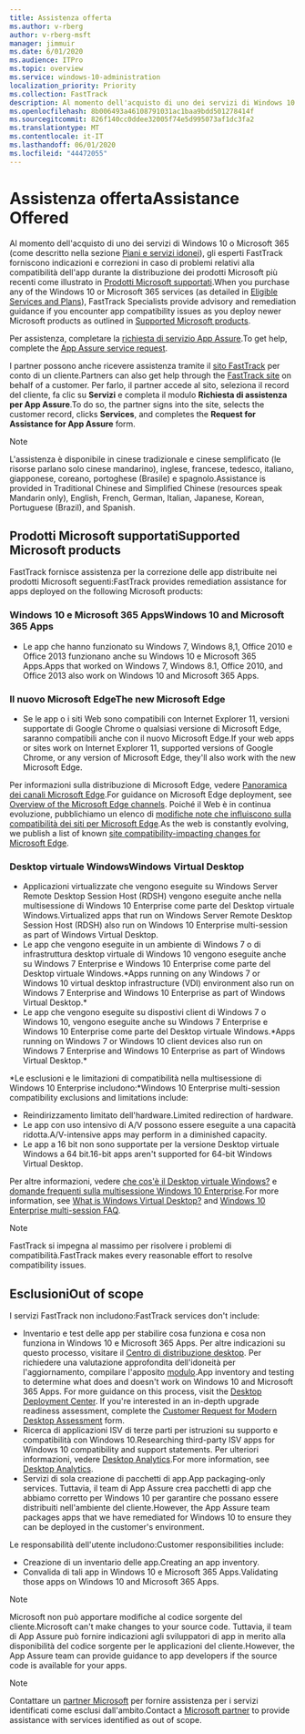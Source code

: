 ```yaml
---
title: Assistenza offerta
ms.author: v-rberg
author: v-rberg-msft
manager: jimmuir
ms.date: 6/01/2020
ms.audience: ITPro
ms.topic: overview
ms.service: windows-10-administration
localization_priority: Priority
ms.collection: FastTrack
description: Al momento dell'acquisto di uno dei servizi di Windows 10 o Microsoft 365, gli esperti FastTrack forniscono indicazioni e correzioni per la distribuzione di Windows 10 e Microsoft 365 Apps e consentono di mantenersi aggiornati senza costi aggiuntivi (con un abbonamento idoneo).
ms.openlocfilehash: 8b006493a46108791031ac1baa9bdd501278414f
ms.sourcegitcommit: 826f140cc0ddee32005f74e5d995073af1dc3fa2
ms.translationtype: MT
ms.contentlocale: it-IT
ms.lasthandoff: 06/01/2020
ms.locfileid: "44472055"
---
```

# <a name="assistance-offered"></a><span data-ttu-id="fb927-103">Assistenza offerta</span><span class="sxs-lookup"><span data-stu-id="fb927-103">Assistance Offered</span></span>  

<span data-ttu-id="fb927-104">Al momento dell'acquisto di uno dei servizi di Windows 10 o Microsoft 365 (come descritto nella sezione [Piani e servizi idonei](M365-eligible-services-and-plans.md)), gli esperti FastTrack forniscono indicazioni e correzioni in caso di problemi relativi alla compatibilità dell'app durante la distribuzione dei prodotti Microsoft più recenti come illustrato in [Prodotti Microsoft supportati](#supported-microsoft-products).</span><span class="sxs-lookup"><span data-stu-id="fb927-104">When you purchase any of the Windows 10 or Microsoft 365 services (as detailed in [Eligible Services and Plans](M365-eligible-services-and-plans.md)), FastTrack Specialists provide advisory and remediation guidance if you encounter app compatibility issues as you deploy newer Microsoft products as outlined in [Supported Microsoft products](#supported-microsoft-products).</span></span>

<span data-ttu-id="fb927-105">Per assistenza, completare la [richiesta di servizio App Assure](https://go.microsoft.com/fwlink/?linkid=2022721).</span><span class="sxs-lookup"><span data-stu-id="fb927-105">To get help, complete the [App Assure service request](https://go.microsoft.com/fwlink/?linkid=2022721).</span></span>

<span data-ttu-id="fb927-106">I partner possono anche ricevere assistenza tramite il [sito FastTrack](https://go.microsoft.com/fwlink/?linkid=780698) per conto di un cliente.</span><span class="sxs-lookup"><span data-stu-id="fb927-106">Partners can also get help through the [FastTrack site](https://go.microsoft.com/fwlink/?linkid=780698) on behalf of a customer.</span></span> <span data-ttu-id="fb927-107">Per farlo, il partner accede al sito, seleziona il record del cliente, fa clic su **Servizi** e completa il modulo **Richiesta di assistenza per App Assure**.</span><span class="sxs-lookup"><span data-stu-id="fb927-107">To do so, the partner signs into the site, selects the customer record, clicks **Services**, and completes the **Request for Assistance for App Assure** form.</span></span>

> [!NOTE]
> <span data-ttu-id="fb927-108">L'assistenza è disponibile in cinese tradizionale e cinese semplificato (le risorse parlano solo cinese mandarino), inglese, francese, tedesco, italiano, giapponese, coreano, portoghese (Brasile) e spagnolo.</span><span class="sxs-lookup"><span data-stu-id="fb927-108">Assistance is provided in Traditional Chinese and Simplified Chinese (resources speak Mandarin only), English, French, German, Italian, Japanese, Korean, Portuguese (Brazil), and Spanish.</span></span> 

## <a name="supported-microsoft-products"></a><span data-ttu-id="fb927-109">Prodotti Microsoft supportati</span><span class="sxs-lookup"><span data-stu-id="fb927-109">Supported Microsoft products</span></span>

<span data-ttu-id="fb927-110">FastTrack fornisce assistenza per la correzione delle app distribuite nei prodotti Microsoft seguenti:</span><span class="sxs-lookup"><span data-stu-id="fb927-110">FastTrack provides remediation assistance for apps deployed on the following Microsoft products:</span></span>

### <a name="windows-10-and-microsoft-365-apps"></a><span data-ttu-id="fb927-111">Windows 10 e Microsoft 365 Apps</span><span class="sxs-lookup"><span data-stu-id="fb927-111">Windows 10 and Microsoft 365 Apps</span></span>

- <span data-ttu-id="fb927-112">Le app che hanno funzionato su Windows 7, Windows 8,1, Office 2010 e Office 2013 funzionano anche su Windows 10 e Microsoft 365 Apps.</span><span class="sxs-lookup"><span data-stu-id="fb927-112">Apps that worked on Windows 7, Windows 8.1, Office 2010, and Office 2013 also work on Windows 10 and Microsoft 365 Apps.</span></span>

### <a name="the-new-microsoft-edge"></a><span data-ttu-id="fb927-113">Il nuovo Microsoft Edge</span><span class="sxs-lookup"><span data-stu-id="fb927-113">The new Microsoft Edge</span></span>

- <span data-ttu-id="fb927-114">Se le app o i siti Web sono compatibili con Internet Explorer 11, versioni supportate di Google Chrome o qualsiasi versione di Microsoft Edge, saranno compatibili anche con il nuovo Microsoft Edge.</span><span class="sxs-lookup"><span data-stu-id="fb927-114">If your web apps or sites work on Internet Explorer 11, supported versions of Google Chrome, or any version of Microsoft Edge, they'll also work with the new Microsoft Edge.</span></span>

<span data-ttu-id="fb927-115">Per informazioni sulla distribuzione di Microsoft Edge, vedere [Panoramica dei canali Microsoft Edge](https://docs.microsoft.com/DeployEdge/microsoft-edge-channels).</span><span class="sxs-lookup"><span data-stu-id="fb927-115">For guidance on Microsoft Edge deployment, see [Overview of the Microsoft Edge channels](https://docs.microsoft.com/DeployEdge/microsoft-edge-channels).</span></span> <span data-ttu-id="fb927-116">Poiché il Web è in continua evoluzione, pubblichiamo un elenco di [modifiche note che influiscono sulla compatibilità dei siti per Microsoft Edge](https://docs.microsoft.com/microsoft-edge/web-platform/site-impacting-changes).</span><span class="sxs-lookup"><span data-stu-id="fb927-116">As the web is constantly evolving, we publish a list of known [site compatibility-impacting changes for Microsoft Edge](https://docs.microsoft.com/microsoft-edge/web-platform/site-impacting-changes).</span></span>

### <a name="windows-virtual-desktop"></a><span data-ttu-id="fb927-117">Desktop virtuale Windows</span><span class="sxs-lookup"><span data-stu-id="fb927-117">Windows Virtual Desktop</span></span>

- <span data-ttu-id="fb927-118">Applicazioni virtualizzate che vengono eseguite su Windows Server Remote Desktop Session Host (RDSH) vengono eseguite anche nella multisessione di Windows 10 Enterprise come parte del Desktop virtuale Windows.</span><span class="sxs-lookup"><span data-stu-id="fb927-118">Virtualized apps that run on Windows Server Remote Desktop Session Host (RDSH) also run on Windows 10 Enterprise multi-session as part of Windows Virtual Desktop.</span></span>
- <span data-ttu-id="fb927-119">Le app che vengono eseguite in un ambiente di Windows 7 o di infrastruttura desktop virtuale di Windows 10 vengono eseguite anche su Windows 7 Enterprise e Windows 10 Enterprise come parte del Desktop virtuale Windows.\*</span><span class="sxs-lookup"><span data-stu-id="fb927-119">Apps running on any Windows 7 or Windows 10 virtual desktop infrastructure (VDI) environment also run on Windows 7 Enterprise and Windows 10 Enterprise as part of Windows Virtual Desktop.\*</span></span>
- <span data-ttu-id="fb927-120">Le app che vengono eseguite su dispostivi client di Windows 7 o Windows 10, vengono eseguite anche su Windows 7 Enterprise e Windows 10 Enterprise come parte del Desktop virtuale Windows.\*</span><span class="sxs-lookup"><span data-stu-id="fb927-120">Apps running on Windows 7 or Windows 10 client devices also run on Windows 7 Enterprise and Windows 10 Enterprise as part of Windows Virtual Desktop.\*</span></span>

<span data-ttu-id="fb927-121">\*Le esclusioni e le limitazioni di compatibilità nella multisessione di Windows 10 Enterprise includono:</span><span class="sxs-lookup"><span data-stu-id="fb927-121">\*Windows 10 Enterprise multi-session compatibility exclusions and limitations include:</span></span>
- <span data-ttu-id="fb927-122">Reindirizzamento limitato dell'hardware.</span><span class="sxs-lookup"><span data-stu-id="fb927-122">Limited redirection of hardware.</span></span>
- <span data-ttu-id="fb927-123">Le app con uso intensivo di A/V possono essere eseguite a una capacità ridotta.</span><span class="sxs-lookup"><span data-stu-id="fb927-123">A/V-intensive apps may perform in a diminished capacity.</span></span>
- <span data-ttu-id="fb927-124">Le app a 16 bit non sono supportate per la versione Desktop virtuale Windows a 64 bit.</span><span class="sxs-lookup"><span data-stu-id="fb927-124">16-bit apps aren't supported for 64-bit Windows Virtual Desktop.</span></span>

<span data-ttu-id="fb927-125">Per altre informazioni, vedere [che cos'è il Desktop virtuale Windows?](https://docs.microsoft.com/azure/virtual-desktop/overview) e [domande frequenti sulla multisessione Windows 10 Enterprise](https://docs.microsoft.com/azure/virtual-desktop/windows-10-multisession-faq).</span><span class="sxs-lookup"><span data-stu-id="fb927-125">For more information, see [What is Windows Virtual Desktop?](https://docs.microsoft.com/azure/virtual-desktop/overview) and [Windows 10 Enterprise multi-session FAQ](https://docs.microsoft.com/azure/virtual-desktop/windows-10-multisession-faq).</span></span>

> [!NOTE]
> <span data-ttu-id="fb927-126">FastTrack si impegna al massimo per risolvere i problemi di compatibilità.</span><span class="sxs-lookup"><span data-stu-id="fb927-126">FastTrack makes every reasonable effort to resolve compatibility issues.</span></span> 

## <a name="out-of-scope"></a><span data-ttu-id="fb927-127">Esclusioni</span><span class="sxs-lookup"><span data-stu-id="fb927-127">Out of scope</span></span>

<span data-ttu-id="fb927-128">I servizi FastTrack non includono:</span><span class="sxs-lookup"><span data-stu-id="fb927-128">FastTrack services don't include:</span></span>
- <span data-ttu-id="fb927-p103">Inventario e test delle app per stabilire cosa funziona e cosa non funziona in Windows 10 e Microsoft 365 Apps. Per altre indicazioni su questo processo, visitare il [Centro di distribuzione desktop](https://go.microsoft.com/fwlink/?linkid=2080140). Per richiedere una valutazione approfondita dell'idoneità per l'aggiornamento, compilare l'apposito [modulo](https://go.microsoft.com/fwlink/?linkid=2053818).</span><span class="sxs-lookup"><span data-stu-id="fb927-p103">App inventory and testing to determine what does and doesn't work on Windows 10 and Microsoft 365 Apps. For more guidance on this process, visit the [Desktop Deployment Center](https://go.microsoft.com/fwlink/?linkid=2080140). If you're interested in an in-depth upgrade readiness assessment, complete the [Customer Request for Modern Desktop Assessment](https://go.microsoft.com/fwlink/?linkid=2053818) form.</span></span>
- <span data-ttu-id="fb927-132">Ricerca di applicazioni ISV di terze parti per istruzioni su supporto e compatibilità con Windows 10.</span><span class="sxs-lookup"><span data-stu-id="fb927-132">Researching third-party ISV apps for Windows 10 compatibility and support statements.</span></span> <span data-ttu-id="fb927-133">Per ulteriori informazioni, vedere [Desktop Analytics](https://docs.microsoft.com/sccm/desktop-analytics/overview).</span><span class="sxs-lookup"><span data-stu-id="fb927-133">For more information, see [Desktop Analytics](https://docs.microsoft.com/sccm/desktop-analytics/overview).</span></span>
- <span data-ttu-id="fb927-134">Servizi di sola creazione di pacchetti di app.</span><span class="sxs-lookup"><span data-stu-id="fb927-134">App packaging-only services.</span></span> <span data-ttu-id="fb927-135">Tuttavia, il team di App Assure crea pacchetti di app che abbiamo corretto per Windows 10 per garantire che possano essere distribuiti nell'ambiente del cliente.</span><span class="sxs-lookup"><span data-stu-id="fb927-135">However, the App Assure team packages apps that we have remediated for Windows 10 to ensure they can be deployed in the customer's environment.</span></span>

<span data-ttu-id="fb927-136">Le responsabilità dell'utente includono:</span><span class="sxs-lookup"><span data-stu-id="fb927-136">Customer responsibilities include:</span></span>
- <span data-ttu-id="fb927-137">Creazione di un inventario delle app.</span><span class="sxs-lookup"><span data-stu-id="fb927-137">Creating an app inventory.</span></span>
- <span data-ttu-id="fb927-138">Convalida di tali app in Windows 10 e Microsoft 365 Apps.</span><span class="sxs-lookup"><span data-stu-id="fb927-138">Validating those apps on Windows 10 and Microsoft 365 Apps.</span></span>

> [!NOTE]
> <span data-ttu-id="fb927-139">Microsoft non può apportare modifiche al codice sorgente del cliente.</span><span class="sxs-lookup"><span data-stu-id="fb927-139">Microsoft can't make changes to your source code.</span></span> <span data-ttu-id="fb927-140">Tuttavia, il team di App Assure può fornire indicazioni agli sviluppatori di app in merito alla disponibilità del codice sorgente per le applicazioni del cliente.</span><span class="sxs-lookup"><span data-stu-id="fb927-140">However, the App Assure team can provide guidance to app developers if the source code is available for your apps.</span></span>

> [!NOTE]
> <span data-ttu-id="fb927-141">Contattare un [partner Microsoft](https://go.microsoft.com/fwlink/?linkid=2080150) per fornire assistenza per i servizi identificati come esclusi dall'ambito.</span><span class="sxs-lookup"><span data-stu-id="fb927-141">Contact a [Microsoft partner](https://go.microsoft.com/fwlink/?linkid=2080150) to provide assistance with services identified as out of scope.</span></span>


